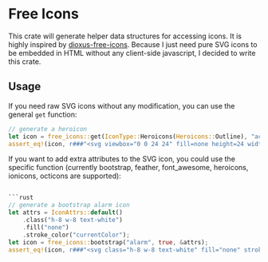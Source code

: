 # Free Icons

This crate will generate helper data structures for accessing icons. It is highly inspired by [dioxus-free-icons](https://github.com/nissy-dev/dioxus-free-icons). Because I just need pure SVG icons to be embedded in HTML without any client-side javascript, I decided to write this crate.

## Usage

If you need raw SVG icons without any modification, you can use the general `get` function:

```rust
// generate a heroicon
let icon = free_icons::get(IconType::Heroicons(Heroicons::Outline), "academic-cap");
assert_eq!(icon, r###"<svg viewbox="0 0 24 24" fill=none height=24 width=24 xmlns=http://www.w3.org/2000/svg><path d="M11.6998 2.80541C11.8912 2.72176 12.1089 2.72176 12.3003 2.80541C16.0192 4.43023 19.5437 6.41649 22.8295 8.71968C23.0673 8.88636 23.1875 9.17532 23.1381 9.46147C23.0887 9.74762 22.8785 9.97953 22.5986 10.0568C21.9137 10.2459 21.2347 10.4495 20.5618 10.6665C17.8307 11.5473 15.2018 12.6555 12.6972 13.9689L12.6939 13.9706C12.5803 14.0302 12.467 14.0902 12.354 14.1506C12.1331 14.2686 11.8679 14.2686 11.6471 14.1506C11.533 14.0896 11.4186 14.029 11.3039 13.9689C10.0655 13.3195 8.79658 12.7202 7.5 12.1738V11.9501C7.5 11.8187 7.56742 11.7022 7.67173 11.639C9.17685 10.7271 10.7294 9.88577 12.3247 9.11948C12.6981 8.94014 12.8554 8.49207 12.6761 8.1187C12.4967 7.74532 12.0486 7.58803 11.6753 7.76737C10.036 8.55475 8.44086 9.41921 6.89449 10.356C6.44111 10.6307 6.13632 11.0803 6.03607 11.5839C5.18115 11.255 4.31499 10.9487 3.43829 10.666C2.76546 10.449 2.08644 10.2458 1.40154 10.0568C1.12162 9.97952 0.911461 9.74761 0.86204 9.46146C0.812619 9.17531 0.932824 8.88634 1.17061 8.71967C4.45645 6.41648 7.98097 4.43023 11.6998 2.80541Z" fill=#0F172A /><path d="M13.0609 15.4735C15.4997 14.1704 18.0621 13.0688 20.7258 12.1907C20.8601 13.6055 20.9458 15.0344 20.9813 16.4756C20.9889 16.7848 20.8059 17.067 20.5205 17.1862C17.6693 18.3765 14.9574 19.8342 12.4159 21.5278C12.1641 21.6957 11.836 21.6957 11.5841 21.5278C9.04267 19.8342 6.33073 18.3765 3.4796 17.1862C3.19416 17.067 3.01116 16.7848 3.01878 16.4756C3.05429 15.0343 3.14001 13.6053 3.27427 12.1904C4.19527 12.494 5.10415 12.8243 6 13.1804V14.4508C5.55165 14.7102 5.25 15.1949 5.25 15.7501C5.25 16.2454 5.49008 16.6847 5.86022 16.9578C5.7707 17.3385 5.63822 17.7109 5.46277 18.0676C5.91546 18.2813 6.36429 18.5018 6.8091 18.7291C7.06243 18.2138 7.24612 17.673 7.36014 17.1208C7.88449 16.8871 8.25 16.3613 8.25 15.7501C8.25 15.1949 7.94835 14.7102 7.5 14.4508V13.806C8.6714 14.3178 9.81885 14.8744 10.9402 15.4735C11.6028 15.8276 12.3983 15.8276 13.0609 15.4735Z" fill=#0F172A /><path d="M4.46222 19.4624C4.88136 19.0433 5.21502 18.5712 5.46277 18.0676C5.91546 18.2813 6.36429 18.5018 6.8091 18.7291C6.49055 19.3769 6.06164 19.9843 5.52288 20.5231C5.22999 20.816 4.75512 20.816 4.46222 20.5231C4.16933 20.2302 4.16933 19.7553 4.46222 19.4624Z" fill=#0F172A /></svg>"###);
```

If you want to add extra attributes to the SVG icon, you could use the specific function (currently bootstrap, feather, font_awesome, heroicons, ionicons, octicons are supported):

```rust

```rust
// generate a bootstrap alarm icon
let attrs = IconAttrs::default()
    .class("h-8 w-8 text-white")
    .fill("none")
    .stroke_color("currentColor");
let icon = free_icons::bootstrap("alarm", true, &attrs);
assert_eq!(icon, r###"<svg class="h-8 w-8 text-white" fill="none" stroke="currentColor" viewbox="0 0 16 16" fill=currentColor height=16 width=16 xmlns=http://www.w3.org/2000/svg><path d="M6 .5a.5.5 0 0 1 .5-.5h3a.5.5 0 0 1 0 1H9v1.07a7.001 7.001 0 0 1 3.274 12.474l.601.602a.5.5 0 0 1-.707.708l-.746-.746A6.97 6.97 0 0 1 8 16a6.97 6.97 0 0 1-3.422-.892l-.746.746a.5.5 0 0 1-.707-.708l.602-.602A7.001 7.001 0 0 1 7 2.07V1h-.5A.5.5 0 0 1 6 .5zm2.5 5a.5.5 0 0 0-1 0v3.362l-1.429 2.38a.5.5 0 1 0 .858.515l1.5-2.5A.5.5 0 0 0 8.5 9V5.5zM.86 5.387A2.5 2.5 0 1 1 4.387 1.86 8.035 8.035 0 0 0 .86 5.387zM11.613 1.86a2.5 2.5 0 1 1 3.527 3.527 8.035 8.035 0 0 0-3.527-3.527z"/></svg>"###);
```
